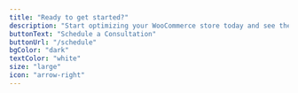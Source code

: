 ```yaml
---
title: "Ready to get started?"
description: "Start optimizing your WooCommerce store today and see the difference in performance and conversions."
buttonText: "Schedule a Consultation"
buttonUrl: "/schedule"
bgColor: "dark"
textColor: "white"
size: "large"
icon: "arrow-right"
---
```

